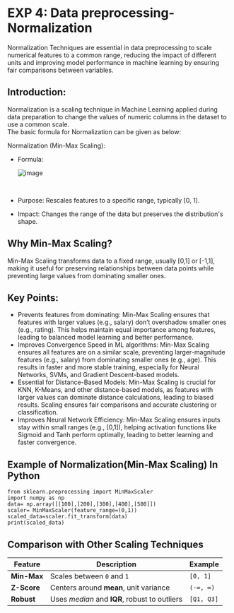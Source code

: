 # EXP 4: Data preprocessing- Normalization  
Normalization Techniques are essential in data preprocessing to scale numerical features to a common range, reducing the impact of different units and improving model performance in machine learning by ensuring fair comparisons between variables. 
## Introduction:
Normalization is a scaling technique in Machine Learning applied during data preparation to change the values of numeric columns in the dataset to use a common scale.
<br>
The basic formula for Normalization can be given as below:
<br>

Normalization (Min-Max Scaling):
<br>

- Formula:<br>

     ![image](https://github.com/user-attachments/assets/70fc8363-9bee-49e5-9066-608c82fe4fc6)

<br>

- Purpose: Rescales features to a specific range, typically [0, 1].<br>

- Impact: Changes the range of the data but preserves the distribution's shape.

## Why Min-Max Scaling?
Min-Max Scaling transforms data to a fixed range, usually [0,1] or [-1,1], making it useful for preserving relationships between data points while preventing large values from dominating smaller ones.
## Key Points:

- Prevents features from dominating: Min-Max Scaling ensures that features with larger values (e.g., salary) don’t overshadow smaller ones (e.g., rating). This helps maintain equal importance among features, leading to balanced model learning and better performance.
- Improves Convergence Speed in ML algorithms: Min-Max Scaling ensures all features are on a similar scale, preventing larger-magnitude features (e.g., salary) from dominating smaller ones (e.g., age). This results in faster and more stable training, especially for Neural Networks, SVMs, and Gradient Descent-based models.
- Essential for Distance-Based Models: Min-Max Scaling is crucial for KNN, K-Means, and other distance-based models, as features with larger values can dominate distance calculations, leading to biased results. Scaling ensures fair comparisons and accurate clustering or classification.
- Improves Neural Network Efficiency: Min-Max Scaling ensures inputs stay within small ranges (e.g., [0,1]), helping activation functions like Sigmoid and Tanh perform optimally, leading to better learning and faster convergence.

## Example of Normalization(Min-Max Scaling) In Python
```
from sklearn.preprocessing import MinMaxScaler
import numpy as np
data= np.array([[100],[200],[300],[400],[500]])
scaler= MinMaxScaler(feature_range=(0,1))
scaled_data=scaler.fit_transform(data)
print(scaled_data)

```
## Comparison with Other Scaling Techniques
| Feature          | Description                                       | Example       |
|-----------------|---------------------------------------------------|--------------|
| **Min-Max**     | Scales between `0` and `1`                        | `[0, 1]`     |
| **Z-Score**     | Centers around **mean**, unit variance            | `(-∞, ∞)`    |
| **Robust**      | Uses *median* and **IQR**, robust to outliers      | `[Q1, Q3]`   |

